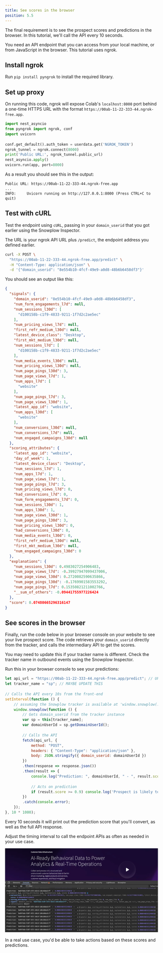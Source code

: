 ```yaml
---
title: See scores in the browser
position: 5.5
---
```


The final requirement is to see the prospect scores and predictions in the browser. In this tutorial, we'll call the API every 10 seconds.

You need an API endpoint that you can access from your local machine, or from JavaScript in the browser. This tutorial uses ngrok.

## Install ngrok

Run `pip install pyngrok` to install the required library.

## Set up proxy

On running this code, ngrok will expose Colab's `localhost:8000` port behind a one-time HTTPS URL with the format `https://00ab-11-22-333-44.ngrok-free.app`.

```python
import nest_asyncio
from pyngrok import ngrok, conf
import uvicorn

conf.get_default().auth_token = userdata.get('NGROK_TOKEN')
ngrok_tunnel = ngrok.connect(8000)
print('Public URL:', ngrok_tunnel.public_url)
nest_asyncio.apply()
uvicorn.run(app, port=8000)
```

As a result you should see this in the output:

```
Public URL: https://00ab-11-22-333-44.ngrok-free.app
...
INFO:     Uvicorn running on http://127.0.0.1:8000 (Press CTRL+C to quit)
```

## Test with cURL

Test the endpoint using `cURL`, passing in your `domain_userid` that you got earlier using the Snowplow Inspector.

The URL is your ngrok API URL plus `/predict`, the endpoint address you defined earlier.

```bash
curl -X POST \
  "https://00ab-11-22-333-44.ngrok-free.app/predict" \
  -H "Content-Type: application/json" \
  -d '{"domain_userid": "8e554b10-4fcf-49e9-a0d8-48b6b6458df3"}'
```

You should see an output like this:

```json
{
  "signals": {
    "domain_userid": "8e554b10-4fcf-49e9-a0d8-48b6b6458df3",
    "num_form_engagements_l7d": null,
    "num_sessions_l30d": [
      "d100158b-c1f9-4833-9211-1f7d2c2ae5ec"
    ],
    "num_pricing_views_l7d": null,
    "first_refr_medium_l30d": null,
    "latest_device_class": "Desktop",
    "first_mkt_medium_l30d": null,
    "num_sessions_l7d": [
      "d100158b-c1f9-4833-9211-1f7d2c2ae5ec"
    ],
    "num_media_events_l30d": null,
    "num_pricing_views_l30d": null,
    "num_page_pings_l30d": 3,
    "num_page_views_l7d": 1,
    "num_apps_l7d": [
      "website"
    ],
    "num_page_pings_l7d": 3,
    "num_page_views_l30d": 1,
    "latest_app_id": "website",
    "num_apps_l30d": [
      "website"
    ],
    "num_conversions_l30d": null,
    "num_conversions_l7d": null,
    "num_engaged_campaigns_l30d": null
  },
  "scoring_attributes": {
    "latest_app_id": "website",
    "day_of_week": 1,
    "latest_device_class": "Desktop",
    "num_sessions_l7d": 1,
    "num_apps_l7d": 1,
    "num_page_views_l7d": 1,
    "num_page_pings_l7d": 3,
    "num_pricing_views_l7d": 0,
    "had_conversions_l7d": 0,
    "num_form_engagements_l7d": 0,
    "num_sessions_l30d": 1,
    "num_apps_l30d": 1,
    "num_page_views_l30d": 1,
    "num_page_pings_l30d": 3,
    "num_pricing_views_l30d": 0,
    "had_conversions_l30d": 0,
    "num_media_events_l30d": 0,
    "first_refr_medium_l30d": null,
    "first_mkt_medium_l30d": null,
    "num_engaged_campaigns_l30d": 0
  },
  "explanations": {
    "num_sessions_l30d": 0.4983027254906483,
    "num_page_views_l7d": -0.39927947099437006,
    "num_page_views_l30d": 0.2720082590635866,
    "num_page_pings_l30d": -0.1769901583553292,
    "num_page_pings_l7d": 0.15350821211002766,
    "__sum_of_others": -0.09441755977226424
  },
  "score": 0.07480665296316147
}
```

## See scores in the browser

Finally, run the code below in your browser console on your website to see your live prospect score. The code retrieves your `domain_userid` directly from the tracker, and calls the intermediary API to get the scores.

You may need to update this if your tracker name is different. Check the tracker name in outbound events using the Snowplow Inspector.

Run this in your browser console to see your predictions:

```js
let api_url = "https://00ab-11-22-333-44.ngrok-free.app/predict"; // UPDATE THIS
let tracker_name = "sp"; // MAYBE UPDATE THIS

// Calls the API every 10s from the front-end
setInterval(function () {
    // assuming the Snowplow tracker is available at 'window.snowplow(...)'
    window.snowplow(function () {
        // Gets domain_userid from the tracker instance
        var sp = this[tracker_name];
        var domainUserId = sp.getDomainUserId();

        // Calls the API
        fetch(api_url, {
            method: "POST",
            headers: { "Content-Type": "application/json" },
            body: JSON.stringify({ domain_userid: domainUserId })
        })
        .then(response => response.json())
        .then(result => {
            console.log("Prediction: ", domainUserId, " - ", result.score);

            // Acts on prediction
            if (result.score >= 0.9) console.log('Prospect is likely to convert!');
        })
        .catch(console.error);
    });
}, 10 * 1000);
```

Every 10 seconds it will print out the prediction score that you'll convert, as well as the full API response.

Adjust the timing interval to call the endpoint APIs as often as needed in your use case.

![](./images/console_output.png)

In a real use case, you'd be able to take actions based on these scores and predictions.
